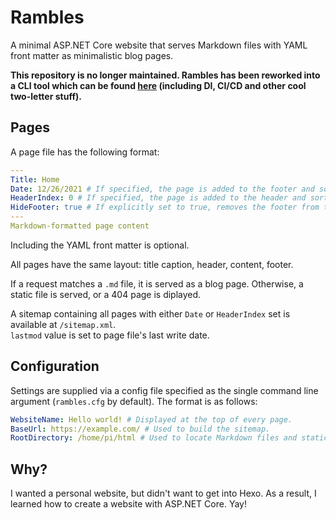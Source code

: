 # Rambles
A minimal ASP.NET Core website that serves Markdown files with YAML front matter as minimalistic blog pages.

**This repository is no longer maintained. Rambles has been reworked into a CLI tool which can be found [here](https://github.com/TheLeftExit/Rambles) (including DI, CI/CD and other cool two-letter stuff).**

## Pages
A page file has the following format:
```yaml
---
Title: Home
Date: 12/26/2021 # If specified, the page is added to the footer and sorted by this value.
HeaderIndex: 0 # If specified, the page is added to the header and sorted by this value.
HideFooter: true # If explicitly set to true, removes the footer from the page.
---
Markdown-formatted page content
```
Including the YAML front matter is optional.

All pages have the same layout: title caption, header, content, footer.

If a request matches a `.md` file, it is served as a blog page. Otherwise, a static file is served, or a 404 page is diplayed.

A sitemap containing all pages with either `Date` or `HeaderIndex` set is available at `/sitemap.xml`.  
`lastmod` value is set to page file's last write date.

## Configuration
Settings are supplied via a config file specified as the single command line argument (`rambles.cfg` by default). The format is as follows:
```yaml
WebsiteName: Hello world! # Displayed at the top of every page.
BaseUrl: https://example.com/ # Used to build the sitemap.
RootDirectory: /home/pi/html # Used to locate Markdown files and static files.
```
 
## Why?
I wanted a personal website, but didn't want to get into Hexo. As a result, I learned how to create a website with ASP.NET Core. Yay!
